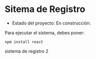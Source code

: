 <h1>Sitema de Registro</h1>

- Estado del proyecto: En construcción.

Para ejecutar el sistema, debes poner:

```npm install react```

sistema de registro 2
